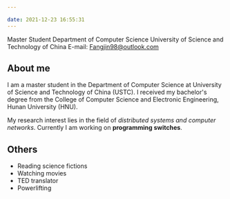 ```yaml
---

date: 2021-12-23 16:55:31
---
```


Master Student
Department of Computer Science
University of Science and Technology of China
E-mail: Fangjin98@outlook.com

## About me

I am a master student in the Department of Computer Science at University of Science and Technology of China (USTC). I received my bachelor's degree from the College of Computer Science and Electronic Engineering, Hunan University (HNU).

My research interest lies in the field of *distributed systems and computer networks*. Currently I am working on **programming switches**.

<!-- ## Experience

1.  -->


<!-- ## Awards
* XXX 优秀新人
* XXX 学生社团优秀干部
* 竞赛 XXX 奖 -->

## Others

* Reading science fictions
* Watching movies
* TED translator
* Powerlifting
